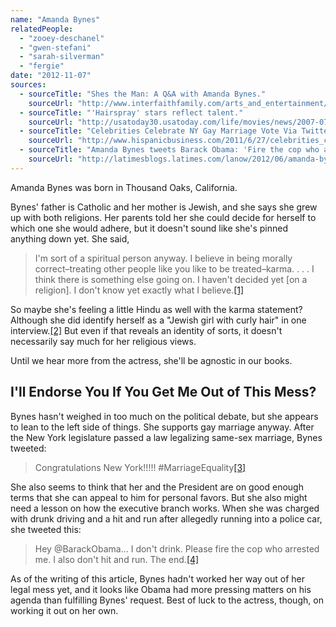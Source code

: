 ```yaml
---
name: "Amanda Bynes"
relatedPeople:
  - "zooey-deschanel"
  - "gwen-stefani"
  - "sarah-silverman"
  - "fergie"
date: "2012-11-07"
sources:
  - sourceTitle: "Shes the Man: A Q&A with Amanda Bynes."
    sourceUrl: "http://www.interfaithfamily.com/arts_and_entertainment/popular_culture/Shes_the_Man_A_Q&A_with_Amanda_Bynes.shtml?rd=2"
  - sourceTitle: "'Hairspray' stars reflect talent."
    sourceUrl: "http://usatoday30.usatoday.com/life/movies/news/2007-07-22-hairspray-cast_N.htm"
  - sourceTitle: "Celebrities Celebrate NY Gay Marriage Vote Via Twitter."
    sourceUrl: "http://www.hispanicbusiness.com/2011/6/27/celebrities_celebrate_ny_gay_marriage_vote.htm"
  - sourceTitle: "Amanda Bynes tweets Barack Obama: 'Fire the cop who arrested me.'"
    sourceUrl: "http://latimesblogs.latimes.com/lanow/2012/06/amanda-bynes-tweets-barack-obama-fire-the-cop-who-arrested-me.html"
---
```


Amanda Bynes was born in Thousand Oaks, California.

Bynes' father is Catholic and her mother is Jewish, and she says she grew up with both religions. Her parents told her she could decide for herself to which one she would adhere, but it doesn't sound like she's pinned anything down yet. She said,

>I'm sort of a spiritual person anyway. I believe in being morally correct–treating other people like you like to be treated–karma. . . . I think there is something else going on. I haven't decided yet [on a religion]. I don't know yet exactly what I believe.<a class="source-citation" href="#http://www.interfaithfamily.com/arts_and_entertainment/popular_culture/Shes_the_Man_A_Q&A_with_Amanda_Bynes.shtml?rd=2" title="Shes the Man: A Q&amp;A with Amanda Bynes.">[1]</a>

So maybe she's feeling a little Hindu as well with the karma statement? Although she did identify herself as a "Jewish girl with curly hair" in one interview.<a class="source-citation" href="#http://usatoday30.usatoday.com/life/movies/news/2007-07-22-hairspray-cast_N.htm" title="&apos;Hairspray&apos; stars reflect talent.">[2]</a> But even if that reveals an identity of sorts, it doesn't necessarily say much for her religious views.

Until we hear more from the actress, she'll be agnostic in our books.


## I'll Endorse You If You Get Me Out of This Mess?

Bynes hasn't weighed in too much on the political debate, but she appears to lean to the left side of things. She supports gay marriage anyway. After the New York legislature passed a law legalizing same-sex marriage, Bynes tweeted:

>Congratulations New York!!!!! #MarriageEquality<a class="source-citation" href="#http://www.hispanicbusiness.com/2011/6/27/celebrities_celebrate_ny_gay_marriage_vote.htm" title="Celebrities Celebrate NY Gay Marriage Vote Via Twitter.">[3]</a>

She also seems to think that her and the President are on good enough terms that she can appeal to him for personal favors. But she also might need a lesson on how the executive branch works. When she was charged with drunk driving and a hit and run after allegedly running into a police car, she tweeted this:

>Hey @BarackObama… I don't drink. Please fire the cop who arrested me. I also don't hit and run. The end.<a class="source-citation" href="#http://latimesblogs.latimes.com/lanow/2012/06/amanda-bynes-tweets-barack-obama-fire-the-cop-who-arrested-me.html" title="Amanda Bynes tweets Barack Obama: &apos;Fire the cop who arrested me.&apos;">[4]</a>

As of the writing of this article, Bynes hadn't worked her way out of her legal mess yet, and it looks like Obama had more pressing matters on his agenda than fulfilling Bynes' request. Best of luck to the actress, though, on working it out on her own.